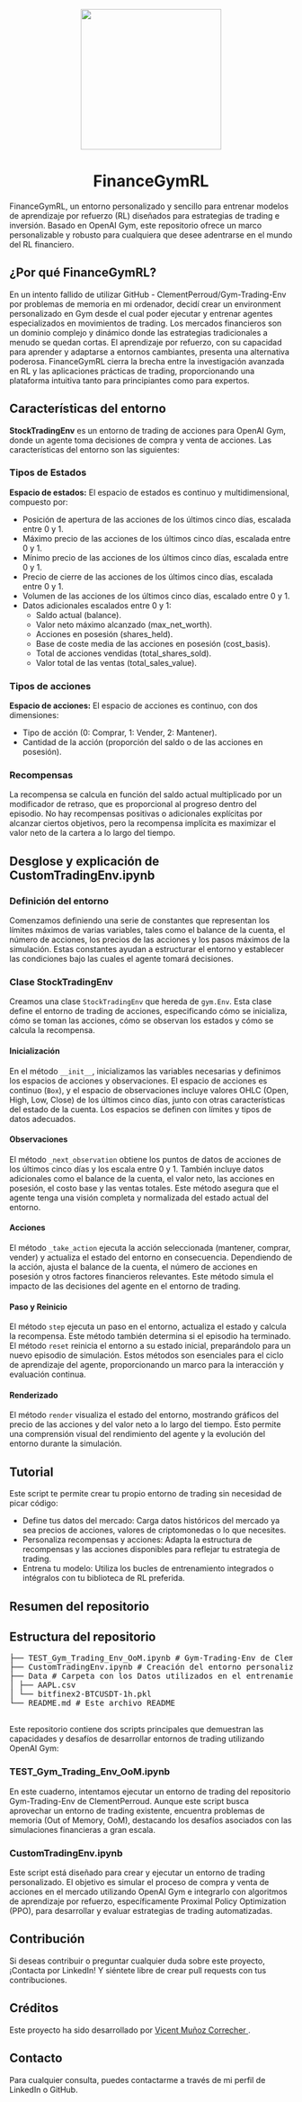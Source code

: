 <p align="center">
  <img src="" style="width: 250px;">
  
</p>
<h1 align="center">FinanceGymRL</h1>


FinanceGymRL, un entorno personalizado y sencillo para entrenar modelos de aprendizaje por refuerzo (RL) diseñados para estrategias de trading e inversión. Basado en OpenAI Gym, este repositorio ofrece un marco personalizable y robusto para cualquiera que desee adentrarse en el mundo del RL financiero.

## ¿Por qué FinanceGymRL?

En un intento fallido de utilizar GitHub - ClementPerroud/Gym-Trading-Env por problemas de memoria en mi ordenador, decidí crear un environment personalizado en Gym desde el cual poder ejecutar y entrenar agentes especializados en movimientos de trading. Los mercados financieros son un dominio complejo y dinámico donde las estrategias tradicionales a menudo se quedan cortas. El aprendizaje por refuerzo, con su capacidad para aprender y adaptarse a entornos cambiantes, presenta una alternativa poderosa. FinanceGymRL cierra la brecha entre la investigación avanzada en RL y las aplicaciones prácticas de trading, proporcionando una plataforma intuitiva tanto para principiantes como para expertos.

## Características del entorno

**StockTradingEnv** es un entorno de trading de acciones para OpenAI Gym, donde un agente toma decisiones de compra y venta de acciones. Las características del entorno son las siguientes:

### Tipos de Estados

**Espacio de estados:**
El espacio de estados es continuo y multidimensional, compuesto por:

* Posición de apertura de las acciones de los últimos cinco días, escalada entre 0 y 1.
* Máximo precio de las acciones de los últimos cinco días, escalada entre 0 y 1.
* Mínimo precio de las acciones de los últimos cinco días, escalada entre 0 y 1.
* Precio de cierre de las acciones de los últimos cinco días, escalada entre 0 y 1.
* Volumen de las acciones de los últimos cinco días, escalado entre 0 y 1.
* Datos adicionales escalados entre 0 y 1:
  - Saldo actual (balance).
  - Valor neto máximo alcanzado (max_net_worth).
  - Acciones en posesión (shares_held).
  - Base de coste media de las acciones en posesión (cost_basis).
  - Total de acciones vendidas (total_shares_sold).
  - Valor total de las ventas (total_sales_value).

### Tipos de acciones

**Espacio de acciones:**
El espacio de acciones es continuo, con dos dimensiones:

* Tipo de acción (0: Comprar, 1: Vender, 2: Mantener).
* Cantidad de la acción (proporción del saldo o de las acciones en posesión).

### Recompensas

La recompensa se calcula en función del saldo actual multiplicado por un modificador de retraso, que es proporcional al progreso dentro del episodio. No hay recompensas positivas o adicionales explícitas por alcanzar ciertos objetivos, pero la recompensa implícita es maximizar el valor neto de la cartera a lo largo del tiempo.


## Desglose y explicación de CustomTradingEnv.ipynb

### Definición del entorno

Comenzamos definiendo una serie de constantes que representan los límites máximos de varias variables, tales como el balance de la cuenta, el número de acciones, los precios de las acciones y los pasos máximos de la simulación. Estas constantes ayudan a estructurar el entorno y establecer las condiciones bajo las cuales el agente tomará decisiones.

### Clase StockTradingEnv

Creamos una clase `StockTradingEnv` que hereda de `gym.Env`. Esta clase define el entorno de trading de acciones, especificando cómo se inicializa, cómo se toman las acciones, cómo se observan los estados y cómo se calcula la recompensa.

#### Inicialización

En el método `__init__`, inicializamos las variables necesarias y definimos los espacios de acciones y observaciones. El espacio de acciones es continuo (`Box`), y el espacio de observaciones incluye valores OHLC (Open, High, Low, Close) de los últimos cinco días, junto con otras características del estado de la cuenta. Los espacios se definen con límites y tipos de datos adecuados.

#### Observaciones

El método `_next_observation` obtiene los puntos de datos de acciones de los últimos cinco días y los escala entre 0 y 1. También incluye datos adicionales como el balance de la cuenta, el valor neto, las acciones en posesión, el costo base y las ventas totales. Este método asegura que el agente tenga una visión completa y normalizada del estado actual del entorno.

#### Acciones

El método `_take_action` ejecuta la acción seleccionada (mantener, comprar, vender) y actualiza el estado del entorno en consecuencia. Dependiendo de la acción, ajusta el balance de la cuenta, el número de acciones en posesión y otros factores financieros relevantes. Este método simula el impacto de las decisiones del agente en el entorno de trading.

#### Paso y Reinicio

El método `step` ejecuta un paso en el entorno, actualiza el estado y calcula la recompensa. Este método también determina si el episodio ha terminado. El método `reset` reinicia el entorno a su estado inicial, preparándolo para un nuevo episodio de simulación. Estos métodos son esenciales para el ciclo de aprendizaje del agente, proporcionando un marco para la interacción y evaluación continua.

#### Renderizado

El método `render` visualiza el estado del entorno, mostrando gráficos del precio de las acciones y del valor neto a lo largo del tiempo. Esto permite una comprensión visual del rendimiento del agente y la evolución del entorno durante la simulación.

## Tutorial

Este script te permite crear tu propio entorno de trading sin necesidad de picar código:

* Define tus datos del mercado: Carga datos históricos del mercado ya sea precios de acciones, valores de criptomonedas o lo que necesites.
* Personaliza recompensas y acciones: Adapta la estructura de recompensas y las acciones disponibles para reflejar tu estrategia de trading.
* Entrena tu modelo: Utiliza los bucles de entrenamiento integrados o intégralos con tu biblioteca de RL preferida.


## Resumen del repositorio

## Estructura del repositorio
 <pre>
├── TEST_Gym_Trading_Env_OoM.ipynb # Gym-Trading-Env de ClementPerroud
├── CustomTradingEnv.ipynb # Creación del entorno personalizado
├── Data # Carpeta con los Datos utilizados en el entrenamiento
│ ├── AAPL.csv
│ └── bitfinex2-BTCUSDT-1h.pkl
└── README.md # Este archivo README
  </pre>

Este repositorio contiene dos scripts principales que demuestran las capacidades y desafíos de desarrollar entornos de trading utilizando OpenAI Gym:

### TEST_Gym_Trading_Env_OoM.ipynb

En este cuaderno, intentamos ejecutar un entorno de trading del repositorio Gym-Trading-Env de ClementPerroud. Aunque este script busca aprovechar un entorno de trading existente, encuentra problemas de memoria (Out of Memory, OoM), destacando los desafíos asociados con las simulaciones financieras a gran escala.

### CustomTradingEnv.ipynb

Este script está diseñado para crear y ejecutar un entorno de trading personalizado. El objetivo es simular el proceso de compra y venta de acciones en el mercado utilizando OpenAI Gym e integrarlo con algoritmos de aprendizaje por refuerzo, específicamente Proximal Policy Optimization (PPO), para desarrollar y evaluar estrategias de trading automatizadas.

<h2>Contribución</h2>

  <p>Si deseas contribuir o preguntar cualquier duda sobre este proyecto, ¡Contacta por LinkedIn! Y siéntete libre de crear pull requests con tus contribuciones.</p>

  <h2>Créditos</h2>

  <p>Este proyecto ha sido desarrollado por <a href="#"> Vicent Muñoz Correcher </a>.</p>

<h2> Contacto </h2>
Para cualquier consulta, puedes contactarme a través de mi perfil de LinkedIn o GitHub.


